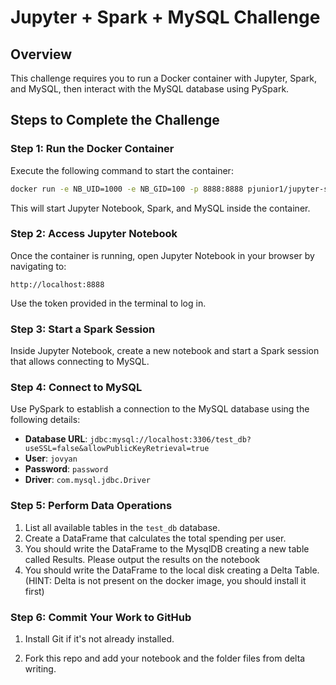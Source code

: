 # Jupyter + Spark + MySQL Challenge

## Overview
This challenge requires you to run a Docker container with Jupyter, Spark, and MySQL, then interact with the MySQL database using PySpark.

## Steps to Complete the Challenge

### Step 1: Run the Docker Container
Execute the following command to start the container:
```sh
docker run -e NB_UID=1000 -e NB_GID=100 -p 8888:8888 pjunior1/jupyter-spark-data-enginerring
```
This will start Jupyter Notebook, Spark, and MySQL inside the container.

### Step 2: Access Jupyter Notebook
Once the container is running, open Jupyter Notebook in your browser by navigating to:
```
http://localhost:8888
```
Use the token provided in the terminal to log in.

### Step 3: Start a Spark Session
Inside Jupyter Notebook, create a new notebook and start a Spark session that allows connecting to MySQL.

### Step 4: Connect to MySQL
Use PySpark to establish a connection to the MySQL database using the following details:
- **Database URL**: `jdbc:mysql://localhost:3306/test_db?useSSL=false&allowPublicKeyRetrieval=true`
- **User**: `jovyan`
- **Password**: `password`
- **Driver**: `com.mysql.jdbc.Driver`

### Step 5: Perform Data Operations
1. List all available tables in the `test_db` database.
2. Create a DataFrame that calculates the total spending per user.
3. You should write the DataFrame to the MysqlDB creating a new table called Results. Please output the results on the notebook
4. You should write the DataFrame to the local disk creating a Delta Table. (HINT: Delta is not present on the docker image, you should install it first)


### Step 6: Commit Your Work to GitHub
1. Install Git if it's not already installed.

2. Fork this repo and add your notebook and the folder files from delta writing.


